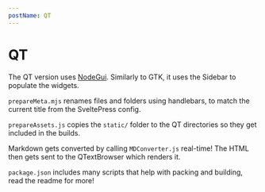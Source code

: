```yaml
---
postName: QT
---
```


# QT

The QT version uses [NodeGui](https://github.com/nodegui/). Similarly to GTK, it uses the Sidebar to populate the widgets.

`prepareMeta.mjs` renames files and folders using handlebars, to match the current title from the SveltePress config.

`prepareAssets.js` copies the `static/` folder to the QT directories so they get included in the builds.

Markdown gets converted by calling `MDConverter.js` real-time! The HTML then gets sent to the QTextBrowser which renders it.

`package.json` includes many scripts that help with packing and building, read the readme for more!
